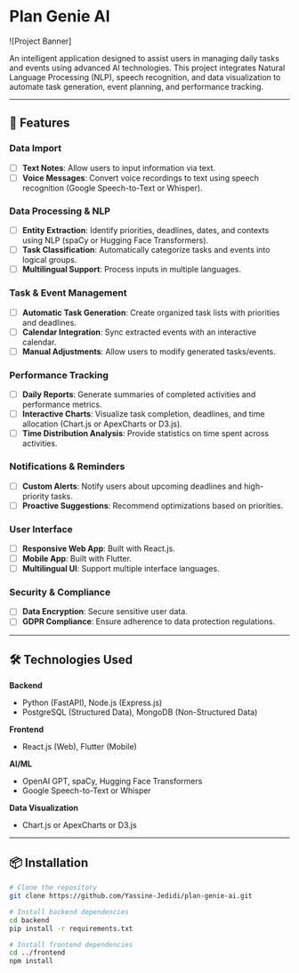 # Plan Genie AI

![Project Banner]

An intelligent application designed to assist users in managing daily tasks and events using advanced AI technologies. This project integrates Natural Language Processing (NLP), speech recognition, and data visualization to automate task generation, event planning, and performance tracking.

---

## 🚀 Features

### **Data Import**

- [ ] **Text Notes**: Allow users to input information via text.
- [ ] **Voice Messages**: Convert voice recordings to text using speech recognition (Google Speech-to-Text or Whisper).

### **Data Processing & NLP**

- [ ] **Entity Extraction**: Identify priorities, deadlines, dates, and contexts using NLP (spaCy or Hugging Face Transformers).
- [ ] **Task Classification**: Automatically categorize tasks and events into logical groups.
- [ ] **Multilingual Support**: Process inputs in multiple languages.

### **Task & Event Management**

- [ ] **Automatic Task Generation**: Create organized task lists with priorities and deadlines.
- [ ] **Calendar Integration**: Sync extracted events with an interactive calendar.
- [ ] **Manual Adjustments**: Allow users to modify generated tasks/events.

### **Performance Tracking**

- [ ] **Daily Reports**: Generate summaries of completed activities and performance metrics.
- [ ] **Interactive Charts**: Visualize task completion, deadlines, and time allocation (Chart.js or ApexCharts or D3.js).
- [ ] **Time Distribution Analysis**: Provide statistics on time spent across activities.

### **Notifications & Reminders**

- [ ] **Custom Alerts**: Notify users about upcoming deadlines and high-priority tasks.
- [ ] **Proactive Suggestions**: Recommend optimizations based on priorities.

### **User Interface**

- [ ] **Responsive Web App**: Built with React.js.
- [ ] **Mobile App**: Built with Flutter.
- [ ] **Multilingual UI**: Support multiple interface languages.

### **Security & Compliance**

- [ ] **Data Encryption**: Secure sensitive user data.
- [ ] **GDPR Compliance**: Ensure adherence to data protection regulations.

---

## 🛠️ Technologies Used

**Backend**

- Python (FastAPI), Node.js (Express.js)
- PostgreSQL (Structured Data), MongoDB (Non-Structured Data)

**Frontend**

- React.js (Web), Flutter (Mobile)

**AI/ML**

- OpenAI GPT, spaCy, Hugging Face Transformers
- Google Speech-to-Text or Whisper

**Data Visualization**

- Chart.js or ApexCharts or D3.js

---

## 📦 Installation

```bash
# Clone the repository
git clone https://github.com/Yassine-Jedidi/plan-genie-ai.git

# Install backend dependencies
cd backend
pip install -r requirements.txt

# Install frontend dependencies
cd ../frontend
npm install
```

